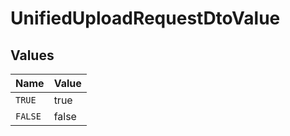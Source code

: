 # UnifiedUploadRequestDtoValue


## Values

| Name    | Value   |
| ------- | ------- |
| `TRUE`  | true    |
| `FALSE` | false   |